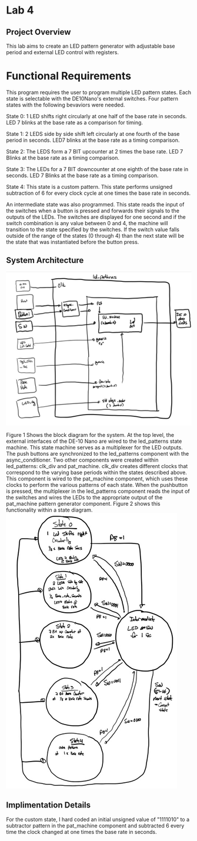 # Lab 4

## Project Overview
This lab aims to create an LED pattern generator with adjustable base period and external LED control with registers.

# Functional Requirements 
This program requires the user to program multiple LED pattern states. Each state is selectable with the DE10Nano's external switches. Four pattern states with the following bevaviors were needed.

State 0:
1 LED shifts right circularly at one half of the base rate in seconds. LED 7 blinks at the base rate as a comparison for timing. 

State 1: 
2 LEDS side by side shift left circularly at one fourth of the base period in seconds. LED7 blinks at the base rate as a timing comparison.

State 2:
The LEDS form a 7 BIT upcounter at 2 times the base rate. LED 7 Blinks at the base rate as a timing comparison. 

State 3: 
The LEDs for a 7 BIT downcounter at one eighth of the base rate in seconds. LED 7 Blinks at the base rate as a timing comparison.

State 4: 
This state is a custom pattern. This state performs unsigned subtraction of 6 for every clock cycle at one times the base rate in seconds. 

An intermediate state was also programmed. This state reads the input of the switches when a button is pressed and forwards their signals to the outputs of the LEDs. The switches are displayed for one second and if the switch combination is any value between 0 and 4, the machine will transition to the state specified by the switches. If the switch value falls outside of the range of the states (0 through 4) than the next state will be the state that was instantiated before the button press. 

## System Architecture
![Figure 1](assets/lab4_block_diagram.jpg)

Figure 1 Shows the block diagram for the system. At the top level, the external interfaces of the DE-10 Nano are wired to the led_patterns state machine. This state machine serves as a multiplexer for the LED outputs. The push buttons are synchronized to the led_patterns component with the async_conditioner. Two other components were created within led_patterns: clk_div and pat_machine. clk_div creates different clocks that correspond to the varying base periods within the states described above. This component is wired to the pat_machine component, which uses these clocks to perform the various patterns of each state. When the pushbutton is pressed, the multiplexer in the led_patterns component reads the input of the switches and wires the LEDs to the appropriate output of the pat_machine pattern generator component. Figure 2 shows this functionality within a state diagram.
![Figure 2](assets/lab4_state_diagram.jpg)

 ## Implimentation Details
 For the custom state, I hard coded an initial unsigned value of "1111010" to a subtractor pattern in the pat_machine component and subtracted 6 every time the clock changed at one times the base rate in seconds. 
